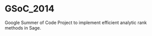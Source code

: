 GSoC_2014
=========

Google Summer of Code Project to implement efficient analytic rank methods in Sage.
